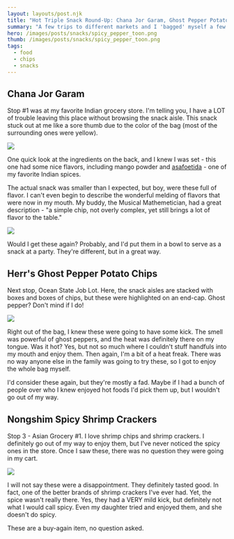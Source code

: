 ```yaml
---
layout: layouts/post.njk
title: "Hot Triple Snack Round-Up: Chana Jor Garam, Ghost Pepper Potato Chips, and Hot Shrimp Crackers"
summary: "A few trips to different markets and I 'bagged' myself a few new snacks to try out. What did I get, and how did they taste?"
hero: /images/posts/snacks/spicy_pepper_toon.png
thumb: /images/posts/snacks/spicy_pepper_toon.png
tags:
  - food
  - chips
  - snacks
---
```


## Chana Jor Garam ##


Stop #1 was at my favorite Indian grocery store. I'm telling you, I have a LOT of trouble leaving this place without browsing the snack aisle. This snack stuck out at me like a sore thumb due to the color of the bag (most of the surrounding ones were yellow).

![](/images/posts/snacks/chana_jor_garam_front.png)

One quick look at the ingredients on the back, and I knew I was set - this one had some nice flavors, including mango powder and [asafoetida](https://en.wikipedia.org/wiki/Asafoetida) - one of my favorite Indian spices.

The actual snack was smaller than I expected, but boy, were these full of flavor. I can't even begin to describe the wonderful melding of flavors that were now in my mouth. My buddy, the Musical Mathemetician, had a great description - "a simple chip, not overly complex, yet still brings a lot of flavor to the table."

![](/images/posts/snacks/chana_jor_garam_photo.png)

Would I get these again? Probably, and I'd put them in a bowl to serve as a snack at a party. They're different, but in a great way.

## Herr's Ghost Pepper Potato Chips ##

Next stop, Ocean State Job Lot. Here, the snack aisles are stacked with boxes and boxes of chips, but these were highlighted on an end-cap. Ghost pepper? Don't mind if I do!

![](/images/posts/snacks/herrs_ghost_pepper.png)

Right out of the bag, I knew these were going to have some kick. The smell was powerful of ghost peppers, and the heat was definitely there on my tongue. Was it hot? Yes, but not so much where I couldn't stuff handfuls into my mouth and enjoy them. Then again, I'm a bit of a heat freak. There was no way anyone else in the family was going to try these, so I got to enjoy the whole bag myself.

I'd consider these again, but they're mostly a fad. Maybe if I had a bunch of people over who I knew enjoyed hot foods I'd pick them up, but I wouldn't go out of my way.

## Nongshim Spicy Shrimp Crackers ##

Stop 3 - Asian Grocery #1. I love shrimp chips and shrimp crackers. I definitely go out of my way to enjoy them, but I've never noticed the spicy ones in the store. Once I saw these, there was no question they were going in my cart.

![](/images/posts/snacks/shrimp_crackers.png)

I will not say these were a disappointment. They definitely tasted good. In fact, one of the better brands of shrimp crackers I've ever had. Yet, the spice wasn't really there. Yes, they had a VERY mild kick, but definitely not what I would call spicy. Even my daughter tried and enjoyed them, and she doesn't do spicy.

These are a buy-again item, no question asked.
